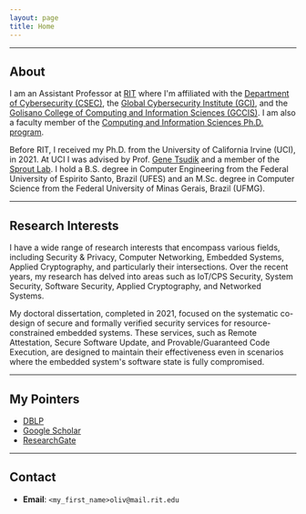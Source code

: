 ```yaml
---
layout: page
title: Home
---
```


___

## About

I am an Assistant Professor at [RIT](rit.edu) where I'm affiliated with the [Department of Cybersecurity (CSEC)](https://www.rit.edu/computing/department-computing-security), the [Global Cybersecurity Institute (GCI)](https://www.rit.edu/cybersecurity/facilities), and the [Golisano College of Computing and Information Sciences (GCCIS)](https://www.rit.edu/computing/).
I am also a faculty member of the [Computing and Information Sciences Ph.D. program](https://www.rit.edu/study/computing-and-information-sciences-phd).

Before RIT, I received my Ph.D. from the University of California Irvine (UCI), in 2021.
At UCI I was advised by Prof. [Gene Tsudik](https://www.ics.uci.edu/~gts/) and a member of the [Sprout Lab](http://sprout.ics.uci.edu/).
I hold a B.S. degree in Computer Engineering from the Federal University of Espirito Santo, Brazil (UFES) and an M.Sc. degree in Computer Science from the Federal University of Minas Gerais, Brazil (UFMG).

___

## Research Interests

I have a wide range of research interests that encompass various fields, including Security & Privacy, Computer Networking, Embedded Systems, Applied Cryptography, and particularly their intersections. Over the recent years, my research has delved into areas such as IoT/CPS Security, System Security, Software Security, Applied Cryptography, and Networked Systems.

My doctoral dissertation, completed in 2021, focused on the systematic co-design of secure and formally verified security services for resource-constrained embedded systems. These services, such as Remote Attestation, Secure Software Update, and Provable/Guaranteed Code Execution, are designed to maintain their effectiveness even in scenarios where the embedded system's software state is fully compromised.

___


## My Pointers

+ [DBLP](https://dblp.org/pid/173/5375.html)
+ [Google Scholar](https://scholar.google.com/citations?user=2ITEX20AAAAJ&hl=en&oi=ao)
+ [ResearchGate](https://www.researchgate.net/profile/Ivan_De_Oliveira_Nunes2)

___

## Contact
+ **Email**: `<my_first_name>oliv@mail.rit.edu`

